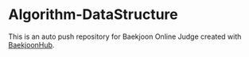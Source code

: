 # Algorithm-DataStructure
This is an auto push repository for Baekjoon Online Judge created with [BaekjoonHub](https://github.com/BaekjoonHub/BaekjoonHub).

